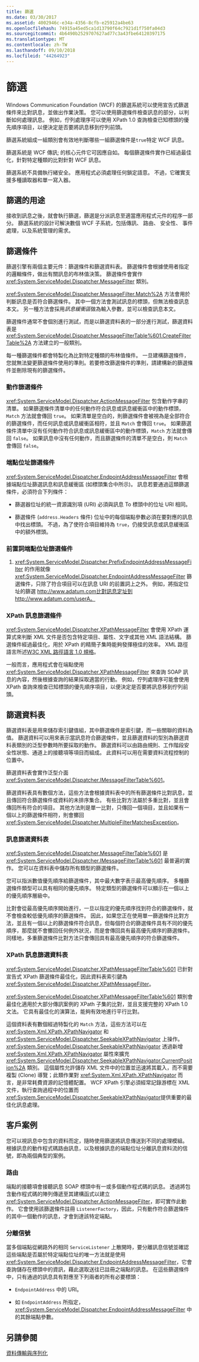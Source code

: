 ```yaml
---
title: 篩選
ms.date: 03/30/2017
ms.assetid: 4002946c-e34a-4356-8cfb-e25912a4be63
ms.openlocfilehash: 74915a45ed5ca1d13790f64c7921d1f750fa04d3
ms.sourcegitcommit: 4b6490b2529707627ad77c3a43fbe64120397175
ms.translationtype: MT
ms.contentlocale: zh-TW
ms.lasthandoff: 09/10/2018
ms.locfileid: "44264923"
---
```

# <a name="filtering"></a>篩選
Windows Communication Foundation (WCF) 的篩選系統可以使用宣告式篩選條件來比對訊息，並做出作業決策。 您可以使用篩選條件檢查訊息的部分，以判斷如何處理訊息。 例如，佇列處理序可以使用 XPath 1.0 查詢檢查已知標頭的優先順序項目，以便決定是否要將訊息移到佇列前頭。  
  
 篩選系統組成一組類別會有效地判斷哪些一組篩選條件是`true`特定 WCF 訊息。  
  
 篩選系統是 WCF 傳訊; 的核心元件它可因應自如。 每個篩選條件實作已經過最佳化，針對特定種類的比對針對 WCF 訊息。  
  
 篩選系統不具備執行緒安全。 應用程式必須處理任何鎖定語意。 不過，它確實支援多種讀取器和單一寫入器。  
  
## <a name="where-filtering-fits"></a>篩選的用途  
 接收到訊息之後，就會執行篩選，篩選是分派訊息至適當應用程式元件的程序一部分。 篩選系統的設計可解決數個 WCF 子系統，包括傳訊、 路由、 安全性、 事件處理，以及系統管理的需求。  
  
## <a name="filters"></a>篩選條件  
 篩選引擎有兩個主要元件：篩選條件和篩選資料表。 篩選條件會根據使用者指定的邏輯條件，做出有關訊息的布林值決策。 篩選條件會實作 <xref:System.ServiceModel.Dispatcher.MessageFilter> 類別。  
  
 <xref:System.ServiceModel.Dispatcher.MessageFilter.Match%2A> 方法會用於判斷訊息是否符合篩選條件。 其中一個方法會測試訊息的標頭，但無法檢查訊息本文。 另一種方法會採用*訊息緩衝區*做為輸入參數，並可以檢查訊息本文。  
  
 篩選條件通常不會個別進行測試，而是以篩選資料表的一部分進行測試，篩選資料表是 <xref:System.ServiceModel.Dispatcher.MessageFilterTable%601.CreateFilterTable%2A> 方法建立的一般類別。  
  
 每一種篩選條件都會特製化為比對特定種類的布林值條件。 一旦建構篩選條件，您就無法變更篩選條件使用的準則。若要修改篩選條件的準則，請建構新的篩選條件並刪除現有的篩選條件。  
  
### <a name="action-filters"></a>動作篩選條件  
 <xref:System.ServiceModel.Dispatcher.ActionMessageFilter> 包含動作字串的清單。 如果篩選條件清單中的任何動作符合訊息或訊息緩衝區中的動作標頭，`Match` 方法就會傳回 `true`。 如果清單是空白的，則篩選條件會被視為是全部符合的篩選條件，而任何訊息或訊息緩衝區相符，並且 `Match` 會傳回 `true`。 如果篩選條件清單中沒有任何動作符合訊息或訊息緩衝區中的動作標頭，`Match` 方法就會傳回 `false`。 如果訊息中沒有任何動作，而且篩選條件的清單不是空白，則 `Match` 會傳回 `false`。  
  
### <a name="endpoint-address-filters"></a>端點位址篩選條件  
 <xref:System.ServiceModel.Dispatcher.EndpointAddressMessageFilter> 會根據端點位址篩選訊息和訊息緩衝區 (如標頭集合中所示)。 訊息若要通過這類篩選條件，必須符合下列條件：  
  
-   篩選器位址的統一資源識別項 (URI) 必須與訊息 To 標頭中的位址 URI 相同。  
  
-   篩選條件 (`address.Headers` 條件) 位址中的每個端點參數必須在要對應的訊息中找出標頭。 不過，為了使符合項目維持為 `true`，仍接受訊息或訊息緩衝區中的額外標頭。  
  
### <a name="prefix-endpoint-address-filters"></a>前置詞端點位址篩選條件  
  
1.  <xref:System.ServiceModel.Dispatcher.PrefixEndpointAddressMessageFilter> 的作用就像 <xref:System.ServiceModel.Dispatcher.EndpointAddressMessageFilter> 篩選條件，只除了符合項目可以在訊息 URI 的前置詞上之外。 例如，將指定位址的篩選 http://www.adatum.com比對訊息定址到 http://www.adatum.com/userA。  
  
### <a name="xpath-message-filters"></a>XPath 訊息篩選條件  
 <xref:System.ServiceModel.Dispatcher.XPathMessageFilter> 會使用 XPath 運算式來判斷 XML 文件是否包含特定項目、屬性、文字或其他 XML 語法結構。 篩選條件經過最佳化，用於 XPath 的精簡子集時能夠發揮極佳的效率。 XML 路徑語言所述[W3C XML 路徑語言 1.0 規格](https://go.microsoft.com/fwlink/?LinkId=94779)。  
  
 一般而言，應用程式會在端點使用 <xref:System.ServiceModel.Dispatcher.XPathMessageFilter> 來查詢 SOAP 訊息的內容，然後根據查詢的結果採取適當的行動。 例如，佇列處理序可能會使用 XPath 查詢來檢查已知標頭的優先順序項目，以便決定是否要將訊息移到佇列前頭。  
  
## <a name="filter-tables"></a>篩選資料表  
 篩選資料表是用來儲存索引鍵值組，其中篩選條件是索引鍵，而一些關聯的資料為值。 篩選資料可以用來表示當訊息符合篩選條件，並且篩選資料的型別為篩選資料表類別的泛型參數時所要採取的動作。 篩選資料可以由路由規則、工作階段安全性狀態、通道上的接聽項等項目而組成。 此資料可以用在需要資料流程控制的位置中。  
  
 篩選資料表會實作泛型介面 <xref:System.ServiceModel.Dispatcher.IMessageFilterTable%601>。  
  
 篩選資料表具有數個方法，這些方法會根據資料表中的所有篩選條件比對訊息，並且傳回符合篩選條件或資料的未排序集合。 有些比對方法屬於多重比對，並且會傳回所有符合的項目。 其他方法則是單一比對，只傳回一個項目，並且如果有一個以上的篩選條件相符，則會擲回 <xref:System.ServiceModel.Dispatcher.MultipleFilterMatchesException>。  
  
### <a name="message-filter-table"></a>訊息篩選資料表  
 <xref:System.ServiceModel.Dispatcher.MessageFilterTable%601> 是 <xref:System.ServiceModel.Dispatcher.IMessageFilterTable%601> 最普遍的實作。 您可以在資料表中儲存所有類型的篩選條件。  
  
 您可以指派數值優先順序給篩選條件，其中最大數字表示最高優先順序。 多種篩選條件類型可以具有相同的優先順序。 特定類型的篩選條件可以顯示在一個以上的優先順序層級中。  
  
 比對會從最高優先順序開始進行，一旦以指定的優先順序找到符合的篩選條件，就不會檢查較低優先順序的篩選條件。 因此，如果您正在使用單一篩選條件比對方法，並且有一個以上的篩選條件符合訊息，但每個符合的篩選條件具有不同的優先順序，那麼就不會擲回任何例外狀況，而是會傳回具有最高優先順序的篩選條件。 同樣地，多重篩選條件比對方法只會傳回具有最高優先順序的符合篩選條件。  
  
### <a name="xpath-message-filter-table"></a>XPath 訊息篩選資料表  
 <xref:System.ServiceModel.Dispatcher.XPathMessageFilterTable%601> 已針對宣告式 XPath 篩選條件最佳化，因此資料表索引鍵為 <xref:System.ServiceModel.Dispatcher.XPathMessageFilter>。  
  
 <xref:System.ServiceModel.Dispatcher.XPathMessageFilterTable%601> 類別會最佳化適用於大部分傳訊案例的 XPath 子集的比對，並且支援完整的 XPath 1.0 文法。 它具有最佳化的演算法，能夠有效地進行平行比對。  
  
 這個資料表有數個經過特製化的 `Match` 方法，這些方法可以在 <xref:System.Xml.XPath.XPathNavigator> 和 <xref:System.ServiceModel.Dispatcher.SeekableXPathNavigator> 上操作。 <xref:System.ServiceModel.Dispatcher.SeekableXPathNavigator> 透過新增 <xref:System.Xml.XPath.XPathNavigator> 屬性來擴充 <xref:System.ServiceModel.Dispatcher.SeekableXPathNavigator.CurrentPosition%2A> 類別。 這個屬性允許儲存 XML 文件中的位置並迅速將其載入，而不需要複製 (Clone) 導覽；此類作業對 <xref:System.Xml.XPath.XPathNavigator> 而言，是非常耗費資源的記憶體配置。 WCF XPath 引擎必須經常記錄游標在 XML 文件，執行查詢過程中的位置而<xref:System.ServiceModel.Dispatcher.SeekableXPathNavigator>提供重要的最佳化訊息處理。  
  
## <a name="customer-scenarios"></a>客戶案例  
 您可以視訊息中包含的資料而定，隨時使用篩選將訊息傳送到不同的處理模組。 根據訊息的動作程式碼路由訊息，以及根據訊息的端點位址分離訊息資料流的信號，即為兩個典型的案例。  
  
### <a name="routing"></a>路由  
 端點的接聽項會接聽訊息 SOAP 標頭中有一或多個動作程式碼的訊息。 透過將包含動作程式碼的陣列傳遞至其建構函式以建立 <xref:System.ServiceModel.Dispatcher.ActionMessageFilter>，即可實作此動作。 它會使用該篩選條件註冊 `ListenerFactory`，因此，只有動作符合篩選條件的其中一個動作的訊息，才會到達該特定端點。  
  
### <a name="de-multiplexing"></a>分離信號  
 當多個端點從網路外的相同 `ServiceListener` 上散開時，要分離訊息信號並確認這些端點是否屬於特定端點位址的唯一方法就是使用 <xref:System.ServiceModel.Dispatcher.EndpointAddressMessageFilter>，它會查詢儲存在標頭中的資訊，藉此選取送往已註冊之端點的訊息。 在這些篩選條件中，只有通過的訊息具有對應至下列兩者的所有必要標頭：  
  
-   `EndpointAddress` 中的 URI。  
  
-   如 `EndpointAddress` 所指定，<xref:System.ServiceModel.Dispatcher.EndpointAddressMessageFilter> 中的其餘端點參數。  
  
## <a name="see-also"></a>另請參閱  
 [資料傳輸與序列化](../../../../docs/framework/wcf/feature-details/data-transfer-and-serialization.md)
